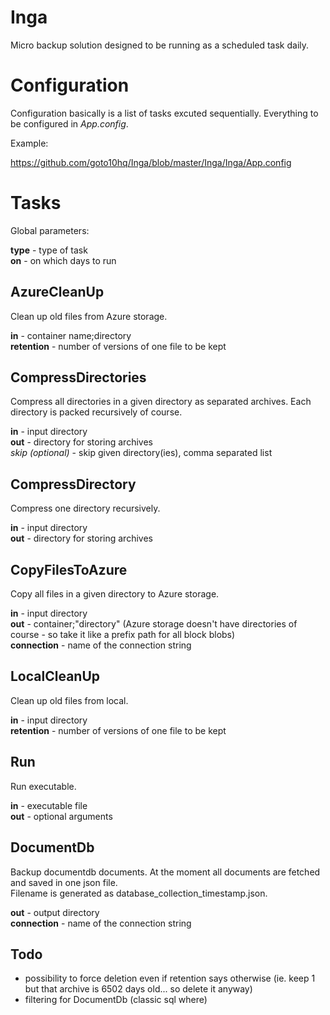 # Inga
Micro backup solution designed to be running as a scheduled task daily.

# Configuration
Configuration basically is a list of tasks excuted sequentially. Everything to be configured in *App.config*.

Example:

https://github.com/goto10hq/Inga/blob/master/Inga/Inga/App.config
 
# Tasks

Global parameters:  
 
**type** - type of task  
**on** - on which days to run 

## AzureCleanUp

Clean up old files from Azure storage.  
 
**in** - container name;directory  
**retention** - number of versions of one file to be kept 

## CompressDirectories

Compress all directories in a given directory as separated archives. Each directory is packed recursively of course.  
 
**in** - input directory  
**out** - directory for storing archives  
_skip (optional)_ - skip given directory(ies), comma separated list

## CompressDirectory

Compress one directory recursively.  
 
**in** - input directory  
**out** - directory for storing archives

## CopyFilesToAzure

Copy all files in a given directory to Azure storage.  
 
**in** - input directory  
**out** - container;"directory" (Azure storage doesn't have directories of course - so take it like a prefix path for all block blobs)  
**connection** - name of the connection string 

## LocalCleanUp

Clean up old files from local.  
 
**in** - input directory  
**retention** - number of versions of one file to be kept

## Run

Run executable.  

**in** - executable file  
**out** - optional arguments

## DocumentDb

Backup documentdb documents. At the moment all documents are fetched and saved in one json file.  
Filename is generated as database_collection_timestamp.json.

**out** - output directory  
**connection** - name of the connection string 

## Todo

- possibility to force deletion even if retention says otherwise (ie. keep 1 but that archive is 6502 days old... so delete it anyway)
- filtering for DocumentDb (classic sql where)

